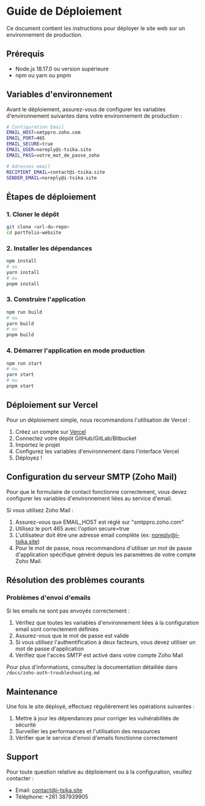 # Guide de Déploiement

Ce document contient les instructions pour déployer le site web sur un environnement de production.

## Prérequis

- Node.js 18.17.0 ou version supérieure
- npm ou yarn ou pnpm

## Variables d'environnement

Avant le déploiement, assurez-vous de configurer les variables d'environnement suivantes dans votre environnement de production :

```bash
# Configuration Email
EMAIL_HOST=smtppro.zoho.com
EMAIL_PORT=465
EMAIL_SECURE=true
EMAIL_USER=noreply@i-tsika.site
EMAIL_PASS=votre_mot_de_passe_zoho

# Adresses email
RECIPIENT_EMAIL=contact@i-tsika.site
SENDER_EMAIL=noreply@i-tsika.site
```

## Étapes de déploiement

### 1. Cloner le dépôt

```bash
git clone <url-du-repo>
cd portfolio-website
```

### 2. Installer les dépendances

```bash
npm install
# ou
yarn install
# ou
pnpm install
```

### 3. Construire l'application

```bash
npm run build
# ou
yarn build
# ou
pnpm build
```

### 4. Démarrer l'application en mode production

```bash
npm run start
# ou
yarn start
# ou
pnpm start
```

## Déploiement sur Vercel

Pour un déploiement simple, nous recommandons l'utilisation de Vercel :

1. Créez un compte sur [Vercel](https://vercel.com/)
2. Connectez votre dépôt GitHub/GitLab/Bitbucket
3. Importez le projet
4. Configurez les variables d'environnement dans l'interface Vercel
5. Déployez !

## Configuration du serveur SMTP (Zoho Mail)

Pour que le formulaire de contact fonctionne correctement, vous devez configurer les variables d'environnement liées au service d'email.

Si vous utilisez Zoho Mail :

1. Assurez-vous que EMAIL_HOST est réglé sur "smtppro.zoho.com"
2. Utilisez le port 465 avec l'option secure=true
3. L'utilisateur doit être une adresse email complète (ex: noreply@i-tsika.site)
4. Pour le mot de passe, nous recommandons d'utiliser un mot de passe d'application spécifique généré depuis les paramètres de votre compte Zoho Mail.

## Résolution des problèmes courants

### Problèmes d'envoi d'emails

Si les emails ne sont pas envoyés correctement :

1. Vérifiez que toutes les variables d'environnement liées à la configuration email sont correctement définies
2. Assurez-vous que le mot de passe est valide
3. Si vous utilisez l'authentification à deux facteurs, vous devez utiliser un mot de passe d'application
4. Vérifiez que l'accès SMTP est activé dans votre compte Zoho Mail

Pour plus d'informations, consultez la documentation détaillée dans `/docs/zoho-auth-troubleshooting.md`

## Maintenance

Une fois le site déployé, effectuez régulièrement les opérations suivantes :

1. Mettre à jour les dépendances pour corriger les vulnérabilités de sécurité
2. Surveiller les performances et l'utilisation des ressources
3. Vérifier que le service d'envoi d'emails fonctionne correctement

## Support

Pour toute question relative au déploiement ou à la configuration, veuillez contacter :
- Email: contact@i-tsika.site
- Téléphone: +261 387939905
